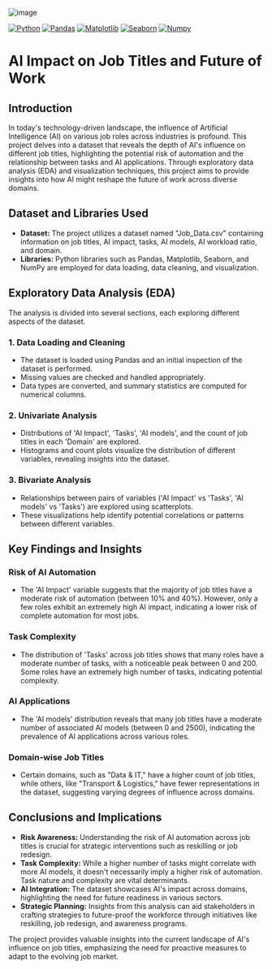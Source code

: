 ![image](https://miro.medium.com/v2/resize:fit:1200/1*6ry-K4BYrrWjqEx5gGsfrw.png)

[![Python](https://img.shields.io/badge/Python-3.x-blue)](https://www.python.org/)
[![Pandas](https://img.shields.io/badge/Pandas-1.x-yellow)](https://pandas.pydata.org/)
[![Matplotlib](https://img.shields.io/badge/Matplotlib-3.x-blue)](https://matplotlib.org/)
[![Seaborn](https://img.shields.io/badge/Seaborn-0.x-orange)](https://seaborn.pydata.org/)
[![Numpy](https://img.shields.io/badge/Numpy-1.x-green)](https://numpy.org/)

# AI Impact on Job Titles and Future of Work

## Introduction
In today's technology-driven landscape, the influence of Artificial Intelligence (AI) on various job roles across industries is profound. This project delves into a dataset that reveals the depth of AI's influence on different job titles, highlighting the potential risk of automation and the relationship between tasks and AI applications. Through exploratory data analysis (EDA) and visualization techniques, this project aims to provide insights into how AI might reshape the future of work across diverse domains.

## Dataset and Libraries Used
- **Dataset:** The project utilizes a dataset named "Job_Data.csv" containing information on job titles, AI impact, tasks, AI models, AI workload ratio, and domain.
- **Libraries:** Python libraries such as Pandas, Matplotlib, Seaborn, and NumPy are employed for data loading, data cleaning, and visualization.

## Exploratory Data Analysis (EDA)
The analysis is divided into several sections, each exploring different aspects of the dataset.

### 1. Data Loading and Cleaning
- The dataset is loaded using Pandas and an initial inspection of the dataset is performed.
- Missing values are checked and handled appropriately.
- Data types are converted, and summary statistics are computed for numerical columns.

### 2. Univariate Analysis
- Distributions of 'AI Impact', 'Tasks', 'AI models', and the count of job titles in each 'Domain' are explored.
- Histograms and count plots visualize the distribution of different variables, revealing insights into the dataset.

### 3. Bivariate Analysis
- Relationships between pairs of variables ('AI Impact' vs 'Tasks', 'AI models' vs 'Tasks') are explored using scatterplots.
- These visualizations help identify potential correlations or patterns between different variables.

## Key Findings and Insights
### Risk of AI Automation
- The 'AI Impact' variable suggests that the majority of job titles have a moderate risk of automation (between 10% and 40%). However, only a few roles exhibit an extremely high AI impact, indicating a lower risk of complete automation for most jobs.

### Task Complexity
- The distribution of 'Tasks' across job titles shows that many roles have a moderate number of tasks, with a noticeable peak between 0 and 200. Some roles have an extremely high number of tasks, indicating potential complexity.

### AI Applications
- The 'AI models' distribution reveals that many job titles have a moderate number of associated AI models (between 0 and 2500), indicating the prevalence of AI applications across various roles.

### Domain-wise Job Titles
- Certain domains, such as "Data & IT," have a higher count of job titles, while others, like "Transport & Logistics," have fewer representations in the dataset, suggesting varying degrees of influence across domains.

## Conclusions and Implications
- **Risk Awareness:** Understanding the risk of AI automation across job titles is crucial for strategic interventions such as reskilling or job redesign.
- **Task Complexity:** While a higher number of tasks might correlate with more AI models, it doesn't necessarily imply a higher risk of automation. Task nature and complexity are vital determinants.
- **AI Integration:** The dataset showcases AI's impact across domains, highlighting the need for future readiness in various sectors.
- **Strategic Planning:** Insights from this analysis can aid stakeholders in crafting strategies to future-proof the workforce through initiatives like reskilling, job redesign, and awareness programs.

The project provides valuable insights into the current landscape of AI's influence on job titles, emphasizing the need for proactive measures to adapt to the evolving job market.


